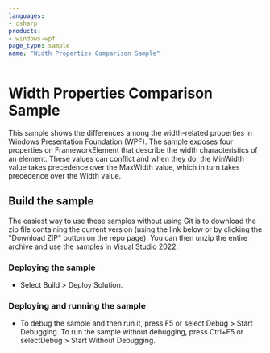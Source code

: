 ```yaml
---
languages:
- csharp
products:
- windows-wpf
page_type: sample
name: "Width Properties Comparison Sample"
---
```


# Width Properties Comparison Sample
This sample shows the differences among the width-related properties in Windows Presentation Foundation (WPF). The sample exposes four properties on FrameworkElement that describe the width characteristics of an element. These values can conflict and when they do, the MinWidth value takes precedence over the MaxWidth value, which in turn takes precedence over the Width value.

## Build the sample
The easiest way to use these samples without using Git is to download the zip file containing the current version (using the link below or by clicking the "Download ZIP" button on the repo page). You can then unzip the entire archive and use the samples in [Visual Studio 2022](https://www.visualstudio.com/wpf-vs).

### Deploying the sample
- Select Build > Deploy Solution. 

### Deploying and running the sample
- To debug the sample and then run it, press F5 or select Debug >  Start Debugging. To run the sample without debugging, press Ctrl+F5 or selectDebug > Start Without Debugging. 


